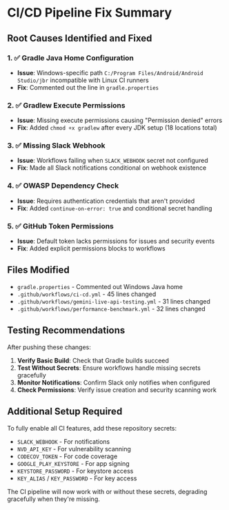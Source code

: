 # CI/CD Pipeline Fix Summary

## Root Causes Identified and Fixed

### 1. ✅ **Gradle Java Home Configuration**
- **Issue**: Windows-specific path `C:/Program Files/Android/Android Studio/jbr` incompatible with Linux CI runners
- **Fix**: Commented out the line in `gradle.properties`

### 2. ✅ **Gradlew Execute Permissions**
- **Issue**: Missing execute permissions causing "Permission denied" errors
- **Fix**: Added `chmod +x gradlew` after every JDK setup (18 locations total)

### 3. ✅ **Missing Slack Webhook**
- **Issue**: Workflows failing when `SLACK_WEBHOOK` secret not configured
- **Fix**: Made all Slack notifications conditional on webhook existence

### 4. ✅ **OWASP Dependency Check**
- **Issue**: Requires authentication credentials that aren't provided
- **Fix**: Added `continue-on-error: true` and conditional secret handling

### 5. ✅ **GitHub Token Permissions**
- **Issue**: Default token lacks permissions for issues and security events
- **Fix**: Added explicit permissions blocks to workflows

## Files Modified

- `gradle.properties` - Commented out Windows Java home
- `.github/workflows/ci-cd.yml` - 45 lines changed
- `.github/workflows/gemini-live-api-testing.yml` - 31 lines changed
- `.github/workflows/performance-benchmark.yml` - 32 lines changed

## Testing Recommendations

After pushing these changes:

1. **Verify Basic Build**: Check that Gradle builds succeed
2. **Test Without Secrets**: Ensure workflows handle missing secrets gracefully
3. **Monitor Notifications**: Confirm Slack only notifies when configured
4. **Check Permissions**: Verify issue creation and security scanning work

## Additional Setup Required

To fully enable all CI features, add these repository secrets:
- `SLACK_WEBHOOK` - For notifications
- `NVD_API_KEY` - For vulnerability scanning
- `CODECOV_TOKEN` - For code coverage
- `GOOGLE_PLAY_KEYSTORE` - For app signing
- `KEYSTORE_PASSWORD` - For keystore access
- `KEY_ALIAS` / `KEY_PASSWORD` - For key access

The CI pipeline will now work with or without these secrets, degrading gracefully when they're missing.